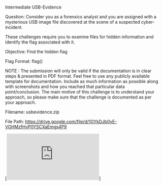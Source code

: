 Intermediate
USB-Evidence 

Question:
Consider you as a forensics analyst and you are assigned with a mysterious USB image file discovered at the scene of a suspected cyber-incident. 

These challenges require you to examine files for hidden information and identify the flag associated with it.

Objective: Find the hidden flag 

Flag Format: flag()

NOTE :
The submission will only be valid if the documentation is in clear steps & presented in PDF format. Feel free to use any publicly available template for documentation.
Include as much information as possible along with screenshots and how you reached that particular data point/conclusion. The main motive of this challenge is to understand your approach, so please make sure that the challenge is documented as per your approach.

Filename: usbevidence.zip

File Path: https://drive.google.com/file/d/1GYkDJb0yE-VGHMzfHvP0YSCXaEmgs4P9 


[![View the PDF](https://github.com/bitz-1/Forensics-CTF-USB-Eviden/blob/main/USB%20Evidence%20Forensics%20CTF%20Report_Apurv.pdf)]



